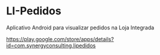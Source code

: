 LI-Pedidos
==========

Aplicativo Android para visualizar pedidos na Loja Integrada

https://play.google.com/store/apps/details?id=com.synergyconsulting.lipedidos

